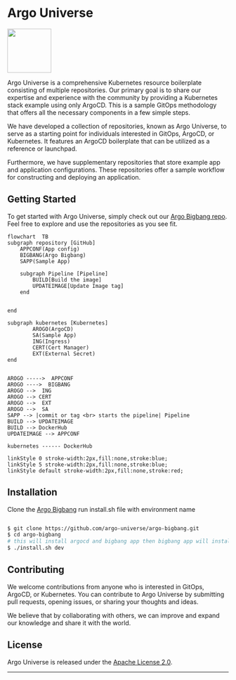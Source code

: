 # Argo Universe
<img src="https://cncf-branding.netlify.app/img/projects/argo/horizontal/color/argo-horizontal-color.png" height="100" alt="" />

Argo Universe is a comprehensive Kubernetes resource boilerplate consisting of multiple repositories. Our primary goal is to share our expertise and experience with the community by providing a Kubernetes stack example using only ArgoCD. This is a sample GitOps methodology that offers all the necessary components in a few simple steps.

We have developed a collection of repositories, known as Argo Universe, to serve as a starting point for individuals interested in GitOps, ArgoCD, or Kubernetes. It features an ArgoCD boilerplate that can be utilized as a reference or launchpad.

Furthermore, we have supplementary repositories that store example app and application configurations. These repositories offer a sample workflow for constructing and deploying an application.

## Getting Started

To get started with Argo Universe, simply check out our [Argo Bigbang repo](https://github.com/argo-universe/argo-bigbang). Feel free to explore and use the repositories as you see fit.


``` mermaid
flowchart  TB
subgraph repository [GitHub]
    APPCONF(App config) 
    BIGBANG(Argo Bigbang) 
    SAPP(Sample App)

    subgraph Pipeline [Pipeline]
        BUILD[Build the image] 
        UPDATEIMAGE[Update Image tag] 
    end


end

subgraph kubernetes [Kubernetes]
        AROGO(ArgoCD) 
        SA(Sample App)
        ING(Ingress)
        CERT(Cert Manager)
        EXT(External Secret)
end


AROGO ----->  APPCONF
AROGO ---->  BIGBANG 
AROGO -->  ING
AROGO --> CERT
AROGO -->  EXT 
AROGO -->  SA
SAPP --> |commit or tag <br> starts the pipeline| Pipeline
BUILD --> UPDATEIMAGE
BUILD --> DockerHub
UPDATEIMAGE --> APPCONF

kubernetes ------ DockerHub

linkStyle 0 stroke-width:2px,fill:none,stroke:blue;
linkStyle 5 stroke-width:2px,fill:none,stroke:blue;
linkStyle default stroke-width:2px,fill:none,stroke:red;
```
## Installation

Clone the  [Argo Bigbang](https://github.com/argo-universe/argo-bigbang) run install.sh file with environment name

```bash

$ git clone https://github.com/argo-universe/argo-bigbang.git
$ cd argo-bigbang 
# this will install argocd and bigbang app then bigbang app will install  cluster addons and sample app
$ ./install.sh dev
```


## Contributing

We welcome contributions from anyone who is interested in GitOps, ArgoCD, or Kubernetes. You can contribute to Argo Universe by submitting pull requests, opening issues, or sharing your thoughts and ideas.

We believe that by collaborating with others, we can improve and expand our knowledge and share it with the world.

## License

Argo Universe is released under the [Apache License 2.0](LICENSE.md). 

--- 
